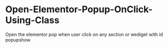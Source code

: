 # Open-Elementor-Popup-OnClick-Using-Class
 Open the elementor pop when user click on any section or wediget with id popupshow
